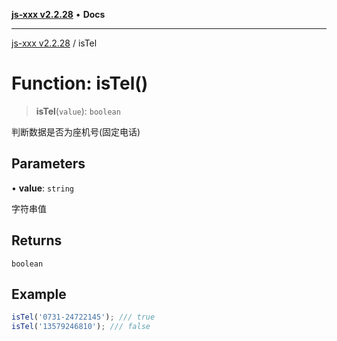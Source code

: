 [**js-xxx v2.2.28**](../README.md) • **Docs**

***

[js-xxx v2.2.28](../README.md) / isTel

# Function: isTel()

> **isTel**(`value`): `boolean`

判断数据是否为座机号(固定电话)

## Parameters

• **value**: `string`

字符串值

## Returns

`boolean`

## Example

```ts
isTel('0731-24722145'); /// true
isTel('13579246810'); /// false
```
